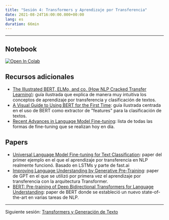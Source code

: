 ```yaml
---
title: "Sesión 4: Transformers y Aprendizaje por Transferencia"
date: 2021-08-24T16:00:00.000+00:00
lang: es
duration: 66min
---
```


<div>
    <CourseSummary
        description="Continuamos hablando de Transformers, esta semana explicaremos qué es el aprendizaje por transferencia y el modelado del lenguaje, y cómo utilizar fine-tuning para adaptar modelos preentrenados a nuestro caso de uso particular."
        video="https://www.youtube.com/embed/XeFDEokiK3c"
        slides="https://github.com/nlp-en-es/nlp-de-cero-a-cien/blob/main/4_transformers_2/aprendizaje_de_transferencia.pdf"
        name="Lewis Tunstall"
        twitter="https://twitter.com/_lewtun"
        linkedin="https://www.linkedin.com/in/lewis-tunstall"
        github="https://github.com/lewtun"
    />
</div>

---

## Notebook

<a href="https://colab.research.google.com/drive/17630ohLuzpQ3jJRp1YSb-05fcbi8STql
" target="_parent"><img src="https://colab.research.google.com/assets/colab-badge.svg" alt="Open In Colab"/></a>

## Recursos adicionales

* [The Illustrated BERT, ELMo, and co. (How NLP Cracked Transfer Learning)](http://jalammar.github.io/illustrated-bert/): guía ilustrada que explica de manera muy intuitiva los conceptos de aprendizaje por transferencia y clasificación de textos.
* [A Visual Guide to Using BERT for the First Time](http://jalammar.github.io/a-visual-guide-to-using-bert-for-the-first-time/): guía ilustrada centrada en el uso de BERT como extractor de "features" para la clasificación de textos.
* [Recent Advances in Language Model Fine-tuning](https://ruder.io/recent-advances-lm-fine-tuning/): lista de todas las formas de fine-tuning que se realizan hoy en día.

## Papers

* [Universal Language Model Fine-tuning for Text Classification](https://arxiv.org/abs/1801.06146): paper del primer ejemplo en el que el aprendizaje por transferencia en NLP realmente funcionó. Basado en LSTMs y parte de fast.ai
* [Improving Language Understanding by Generative Pre-Training](https://cdn.openai.com/research-covers/language-unsupervised/language_understanding_paper.pdf): paper de GPT en el que se utilizó por primera vez el aprendizaje por transferencia con la arquitectura Transformer.
* [BERT: Pre-training of Deep Bidirectional Transformers for Language Understanding](https://arxiv.org/abs/1810.04805?source=post_page): paper de BERT donde se estableció un nuevo state-of-the-art en varias tareas de NLP.

---

Siguiente sesión: [Transformers y Generación de Texto](/nlp-de-cero-a-cien/sesion-05)
